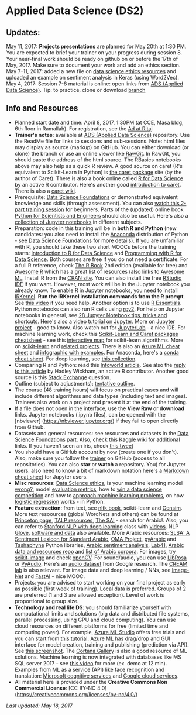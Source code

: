 # Applied Data Science (DS2)
## Updates: 
May 11, 2017: __Projects presentations__ are planned for May 20th at 1:30 PM. You are expected to brief your trainer on your progress during session 8. Your near-final work should be ready on github on or before the 17th of May, 2017. Make sure to document your work and add an ethics section.   
May 7-11, 2017: added a new file on [data science ethics resources](DSEthics.md) and uploaded an example on sentiment analysis in Keras (using Word2Vec).   
May 4, 2017: Session 7-8 material is online: open links from [ADS (Applied Data Science)](https://github.com/Abdel-Razzak/ADS). Tip: to practice, clone or download [branch](https://github.com/Abdel-Razzak/ADS/tree/Module-7--Deep-Learning)   

## Info and Resources  
* Planned start date and time: April 8, 2017, 1:30PM (at CCE, Masa bldg, 6th floor in Ramallah). For registration, see the [Ad at Ritaj](https://ritaj.birzeit.edu/bzu-msgs/msg?mid=1330550)
* __Trainer's notes__: available at [ADS (Applied Data Science)](https://github.com/Abdel-Razzak/ADS) repository. Use the ReadMe file for links to sessions and sub-sessions. 
Note: html files may display as source (markup) on GitHub. You can either download (or clone) the branch or use an online viewer like [RawGit](https://rawgit.com/). In RawGit, you should paste the address of the html source. The RBasics notebooks above may also help as a quick R review. A good source on caret (R's equivalent to Scikit-Learn in Python) is [the caret package](http://topepo.github.io/caret) site (by the author of Caret). There is also a book online called [R for Data Science](https://github.com/hadley/r4ds) by an active R contributor. Here's another good [introduction to caret](https://www.r-project.org/nosvn/conferences/useR-2013/Tutorials/kuhn/user_caret_2up.pdf). There is also a [caret wiki](https://github.com/tobigithub/caret-machine-learning/wiki).
* Prerequisite: [Data Science Foundations](../../../ds1/) or demonstrated equivalent knowledge and skills (through assessment). You can also [watch this 2-part training session](http://www.kdnuggets.com/2017/05/learn-machine-learning-10-days.html) for beginners. Parts of the (updated) online book [Python for Scientists and Engineers](http://pythonforengineers.com/python-for-scientists-and-engineers/) should also be useful. Here's also a [collection of Jupyter notebooks](https://github.com/jupyter/jupyter/wiki/A-gallery-of-interesting-Jupyter-Notebooks) in different subjects.
* Preparation: code in this training will be in __both R and Python__ (new candidates: you also need to install the [Anaconda](https://www.continuum.io/downloads) distribution of Python - see [Data Science Foundations](../../../ds1/) for more details). If you are unfamiliar with R, you should take these two short MOOCs before the training starts: [Introduction to R for Data Science](https://www.edx.org/course/introduction-r-data-science-microsoft-dat204x-3) and [Programming with R for Data Science](https://prod-edx-mktg-edit.edx.org/course/programming-r-data-science-microsoft-dat209x-2). Both courses are free if you do not need a certificate. For a full R reference, check [The R Book](https://www.cs.upc.edu/~robert/teaching/estadistica/TheRBook.pdf) 2nd edition (available for free) and [Awesome R](https://github.com/qinwf/awesome-R) which has a great list of resources (also links to [Awesome ML](https://github.com/josephmisiti/awesome-machine-learning). Install R from the [CRAN site](https://cran.r-project.org/). You can also install the free [RStudio IDE](https://www.rstudio.com/products/RStudio/) if you want. However, most work will be in the Jupyter notebook you already know. To enable R in Jupyter notebooks, you need to install [IRKernel](https://github.com/IRkernel/IRkernel). __Run the IRKernel installation commands from the R prompt__. See [this video](https://www.youtube.com/watch?v=I9a9Jj2A95g) if you need help. Another option is to use [R Essentials](https://conda.io/docs/r-with-conda.html). Python notebooks can also run R cells using [rpy2](http://rpy2.readthedocs.io/en/version_2.8.x/introduction.html#getting-started). For help on Jupyter notebooks in general, see [28 Jupyter Notebook tips, tricks and shortcuts](https://www.dataquest.io/blog/jupyter-notebook-tips-tricks-shortcuts/). Here's also a [video tutorial on Jupyter](https://www.youtube.com/watch?v=HW29067qVWk). More on [Jupyter project](https://www.youtube.com/watch?v=kgSf62XNNxk) - good to know. Also watch out for [JupyterLab](https://github.com/jupyterlab/jupyterlab) - a nice IDE. For machine learning work, check this [Scikit-Learn and Caret packages cheatsheet](https://www.analyticsvidhya.com/blog/2016/12/cheatsheet-scikit-learn-caret-package-for-python-r-respectively/) - see this [interactive map](http://scikit-learn.org/stable/tutorial/machine_learning_map/) for scikit-learn algorithms. More on [scikit-learn](http://scikit-learn.org/stable/documentation.html) and [related projects](http://scikit-learn.org/stable/related_projects.html). There is also an [Azure ML cheat sheet](https://docs.microsoft.com/en-us/azure/machine-learning/machine-learning-algorithm-cheat-sheet) and [infographic with examples](https://docs.microsoft.com/en-us/azure/machine-learning/machine-learning-basics-infographic-with-algorithm-examples). For Anaconda, here's a [conda cheat sheet](https://conda.io/docs/_downloads/conda-cheatsheet.pdf). For deep learning, see [this collection](http://p.migdal.pl/2017/04/30/teaching-deep-learning.html).
* Comparing R and Python: read this [Infoworld article](http://www.infoworld.com/article/3187550/data-science/python-vs-r-the-battle-for-data-scientist-mind-share.html). See also the [reply to this article](https://twitter.com/hadleywickham/status/850125412873195520) by Hadley Wickham, an active R contributor. Another good source is this [Stack Exchange](https://stats.stackexchange.com/questions/238726/how-do-r-and-python-complement-each-other-in-data-science) question. 
* Outline (subject to adjustments): [tentative outline](DataScience2Outline.pdf). 
* The course (48 training hours) will focus on practical cases and will include different algorithms and data types (including text and images). Trainees also work on a project and present it at the end of the training.
* If a file does not open in the interface, use the __View Raw__ or __download__ links. Jupyter notebooks (.ipynb files), can be opened with the [nbviewer] (https://nbviewer.jupyter.org/) if they fail to open directly from Github.
* Datasets and general resources: see resources and datasets in the [Data Science Foundations](../../../ds1/) part. Also, check this [Kaggle wiki](https://www.kaggle.com/wiki/Satendra) for additional links. If you haven't seen an iris, check [this tweet](https://twitter.com/48nnews/status/851882368768061440)
* You should have a GitHub account by now (create one if you don't). Also, make sure you follow the [trainer](https://github.com/Abdel-Razzak) on GitHub (access to all repositories). You can also __star__ or __watch__ a repository. You) for Jupyter users. also need to know a bit of markdown notation  here's a [Markdown cheat sheet](http://datascience.ibm.com/docs/content/analyze-data/markd-jupyter.html) for Jupyter users.
* __Misc resources__: [Data Science ethics](DSEthics.md), is your machine learning model [wrong?](https://boltdata.io/blog/2016/11/27/4-reasons-your-machine-learning-model-is-wrong-and-how-to-fix-it/), model [evaluation metrics](http://www.datasciencecentral.com/profiles/blogs/7-important-model-evaluation-error-metrics-everyone-should-know), how to [win a data science competition](https://www.slideshare.net/jeongyoonlee/winning-data-science-competitions-74391113) and how to [approach machine learning problems](http://blog.kaggle.com/2016/07/21/approaching-almost-any-machine-learning-problem-abhishek-thakur/), on how [logistic regression](https://opendatascience.com/blog/how-the-multinomial-logistic-regression-model-works/) works - in Python.
* __Feature extraction__: from text, see [nltk book](http://www.nltk.org/book/), scikit-learn and [Gensim](https://radimrehurek.com/gensim/index.html). More text resoources (global WordNets and others) can be found at [Princeton page](https://wordnet.princeton.edu/wordnet/related-projects/), [TALP resources](http://www.talp.upc.edu/index.php/technology/resources), [The SAI](https://www.thesai.org) - search for Arabic!. Also, you can refer to [Stanford NLP with deep learning](http://web.stanford.edu/class/cs224n/) class with [videos](https://www.youtube.com/watch?v=OQQ-W_63UgQ&list=PL3FW7Lu3i5Jsnh1rnUwq_TcylNr7EkRe6). NLP [Glove](https://nlp.stanford.edu/projects/glove/), [software and data](https://nlp.stanford.edu/software/) also available. More Arabic resources: [SLSA: A Sentiment Lexicon for Standard Arabic](http://www.aclweb.org/anthology/D/D15/D15-1304.pdf), [OMA Project](http://oma-project.com/), [pyArabic](https://pypi.python.org/pypi/PyArabic/) and [Tashaphyne](https://pypi.python.org/pypi/Tashaphyne/) Python libraries, [Arabic sentiment analysis](http://saifmohammad.com/WebPages/ArabicSA.html), [Lab41](https://gab41.lab41.org/tagged/deep-learning), [Arabic data and resources repo](https://github.com/hadyelsahar/large-arabic-sentiment-analysis-resouces) and [list of Arabic corpora](https://sites.google.com/a/aucegypt.edu/infoguistics/directory/Corpus-Linguistics/arabic-corpora).   For images, try [scikit-image](http://scikit-image.org/docs/dev/auto_examples/) and check [openCV](http://opencv.org/). For sound/audio, you can use [LibRosa](http://librosa.github.io/) or [PyAudio](https://github.com/tyiannak/pyAudioAnalysis). Here's an [audio dataset](https://research.google.com/audioset/dataset/index.html) from Google research. The [CREAM lab](http://cream.ircam.fr/) is also relevant. For image data and deep learning / NNs, see [Image-Net](http://image-net.org/explore) and [FastAI](http://www.fast.ai/) - nice MOOC.
* Projects: you are advised to start working on your final project as early as possible (first week of training). Local data is preferred. Groups of 2 are preferred (1 and 3 are allowed exception). Level of work is proportional to group size.
* __Technology and real life DS__: you should familiarize yourself with computational limits and solutions (big data and distributed file systems, parallel processing, using GPU and cloud computing). You can use cloud resources on different platforms for free (limited time and computing power). For example, [Azure ML Studio](https://studio.azureml.net) offers free trials and you can start from [this tutorial](https://docs.microsoft.com/en-us/azure/machine-learning/machine-learning-create-experiment). Azure ML has drag/drop and GUI interface for model creation, training and publishing (prediction via API). See [this screenshot](azureml.png). The [Cortana Gallery](https://gallery.cortanaintelligence.com/) is also a good resource of ML solutions. Machine learning is now integrated with databases like MS SQL server 2017 - see [this video](https://www.youtube.com/watch?v=XFzrRyca_HU) for more (ex. demo at 12 min). Examples from ML as a service (API) like face recognition and translation: [Microsoft cognitive services](https://azure.microsoft.com/en-us/services/cognitive-services/) and [Google cloud services](https://cloud.google.com/products/machine-learning/).
* All material here is provided under the __Creative Commons Non Commercial License__: [CC BY-NC 4.0] (https://creativecommons.org/licenses/by-nc/4.0/)

*Last updated: May 18, 2017*
